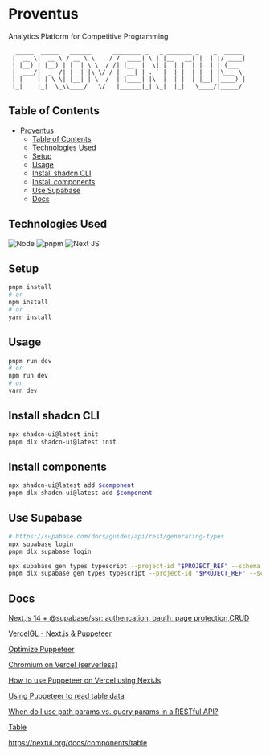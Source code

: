 # Proventus

Analytics Platform for Competitive Programming

```text
  _____  _____   ______      ________ _   _ _______ _    _  _____
 |  __ \|  __ \ / __ \ \    / /  ____| \ | |__   __| |  | |/ ____|
 | |__) | |__) | |  | \ \  / /| |__  |  \| |  | |  | |  | | (___
 |  ___/|  _  /| |  | |\ \/ / |  __| | . ` |  | |  | |  | |\___ \
 | |    | | \ \| |__| | \  /  | |____| |\  |  | |  | |__| |____) |
 |_|    |_|  \_\\____/   \/   |______|_| \_|  |_|   \____/|_____/
```

## Table of Contents

- [Proventus](#proventus)
  - [Table of Contents](#table-of-contents)
  - [Technologies Used](#technologies-used)
  - [Setup](#setup)
  - [Usage](#usage)
  - [Install shadcn CLI](#install-shadcn-cli)
  - [Install components](#install-components)
  - [Use Supabase](#use-supabase)
  - [Docs](#docs)

## Technologies Used

![Node](https://img.shields.io/badge/Node%20js%2020.7.0-339933?style=for-the-badge&logo=nodedotjs&logoColor=white)
![pnpm](https://img.shields.io/badge/pnpm%208.12.1-yellow?style=for-the-badge&logo=pnpm&logoColor=white)
![Next JS](https://img.shields.io/badge/next%20js%2014-000000?style=for-the-badge&logo=nextdotjs&logoColor=white)

## Setup

```bash
pnpm install
# or
npm install
# or
yarn install
```

## Usage

```bash
pnpm run dev
# or
npm run dev
# or
yarn dev
```

## Install shadcn CLI

```bash
npx shadcn-ui@latest init
pnpm dlx shadcn-ui@latest init
```

## Install components

```bash
npx shadcn-ui@latest add $component
pnpm dlx shadcn-ui@latest add $component
```

## Use Supabase

```bash
# https://supabase.com/docs/guides/api/rest/generating-types
npx supabase login
pnpm dlx supabase login

npx supabase gen types typescript --project-id "$PROJECT_REF" --schema public > types/supabase.ts
pnpm dlx supabase gen types typescript --project-id "$PROJECT_REF" --schema public > types/supabase.ts
```

## Docs

[Next.js 14 + @supabase/ssr: authencation, oauth, page protection,CRUD](https://www.youtube.com/watch?v=PdmKlne1gRY)

[VercelGL - Next.js & Puppeteer](https://github.com/vikiival/vercelgl?tab=readme-ov-file)

[Optimize Puppeteer](https://gist.github.com/agungjk/ff542367470d156478f7381af2cf7e60)

[Chromium on Vercel (serverless)](https://gist.github.com/kettanaito/56861aff96e6debc575d522dd03e5725?permalink_comment_id=4640366)

[How to use Puppeteer on Vercel using NextJs](https://www.umuttufanoglu.dev/blog/puppeteer-nextjs)

[Using Puppeteer to read table data](https://javier-lopez.me/blog/puppeteer_read_table/)

[When do I use path params vs. query params in a RESTful API?](https://stackoverflow.com/questions/30967822/when-do-i-use-path-params-vs-query-params-in-a-restful-api)

[Table](https://muhimasri.com/blogs/react-editable-table/)

https://nextui.org/docs/components/table